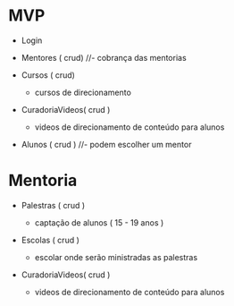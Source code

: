 # MVP

- Login 

- Mentores ( crud)
	//- cobrança das mentorias

- Cursos ( crud)
	- cursos de direcionamento

- CuradoriaVideos( crud )
	- videos de direcionamento de conteúdo para alunos

- Alunos ( crud )
	//- podem escolher um mentor

# Mentoria

- Palestras ( crud )
	- captação de alunos ( 15 - 19 anos )

- Escolas ( crud )
	- escolar onde serão ministradas as palestras

- CuradoriaVideos( crud )
	- videos de direcionamento de conteúdo para alunos